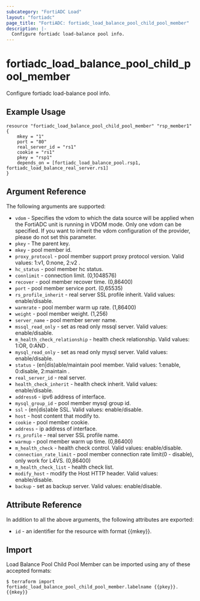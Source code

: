 ```yaml
---
subcategory: "FortiADC Load"
layout: "fortiadc"
page_title: "FortiADC: fortiadc_load_balance_pool_child_pool_member"
description: |-
  Configure fortiadc load-balance pool info.
---
```


# fortiadc_load_balance_pool_child_pool_member
Configure fortiadc load-balance pool info.

## Example Usage
```hcl
resource "fortiadc_load_balance_pool_child_pool_member" "rsp_member1" {
	mkey = "1"
	port = "80"
	real_server_id = "rs1"
	cookie = "rs1"
	pkey = "rsp1"
	depends_on = [fortiadc_load_balance_pool.rsp1, fortiadc_load_balance_real_server.rs1]
}

```

## Argument Reference

The following arguments are supported:

* `vdom` - Specifies the vdom to which the data source will be applied when the FortiADC unit is running in VDOM mode. Only one vdom can be specified. If you want to inherit the vdom configuration of the provider, please do not set this parameter.
* `pkey` - The parent key.
* `mkey` - pool member id.
* `proxy_protocol` - pool member support proxy protocol version. Valid values: 1:v1, 0:none, 2:v2 .
* `hc_status` - pool member hc status. 
* `connlimit` - connection limit. (0,1048576)
* `recover` - pool member recover time. (0,86400)
* `port` - pool member service port. (0,65535)
* `rs_profile_inherit` - real server SSL profile inherit. Valid values: enable/disable.
* `warmrate` - pool member warm up rate. (1,86400)
* `weight` - pool member weight. (1,256)
* `server_name` - pool member server name. 
* `mssql_read_only` - set as read only mssql server. Valid values: enable/disable.
* `m_health_check_relationship` - health check relationship. Valid values: 1:OR, 0:AND .
* `mysql_read_only` - set as read only mysql server. Valid values: enable/disable.
* `status` - (en|dis)able/maintain pool member. Valid values: 1:enable, 0:disable, 2:maintain .
* `real_server_id` - real server. 
* `health_check_inherit` - health check inherit. Valid values: enable/disable.
* `address6` - ipv6 address of interface. 
* `mysql_group_id` - pool member mysql group id. 
* `ssl` - (en|dis)able SSL. Valid values: enable/disable.
* `host` - host content that modify to. 
* `cookie` - pool member cookie. 
* `address` - ip address of interface. 
* `rs_profile` - real server SSL profile name. 
* `warmup` - pool member warm up time. (0,86400)
* `m_health_check` - health check control. Valid values: enable/disable.
* `connection_rate_limit` - pool member connection rate limit(0 - disable), only work for L4VS. (0,86400)
* `m_health_check_list` - health check list. 
* `modify_host` - modify the Host HTTP header. Valid values: enable/disable.
* `backup` - set as backup server. Valid values: enable/disable.

## Attribute Reference

In addition to all the above arguments, the following attributes are exported:
* `id` - an identifier for the resource with format {{mkey}}.

## Import
 Load Balance Pool Child Pool Member can be imported using any of these accepted formats:
```
$ terraform import fortiadc_load_balance_pool_child_pool_member.labelname {{pkey}}.{{mkey}}
```
